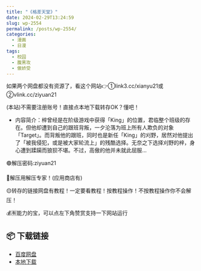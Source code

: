 ```yaml
---
title: "《格差天堂》"
date: 2024-02-29T13:24:59
slug: wp-2554
permalink: /posts/wp-2554/
categories:
  - 漫画
  - 日漫
tags:
  - 校园
  - 腹黑攻
  - 傲娇受
---
```


如果两个网盘都没有资源了，看这个网站👉①link3.cc/xianyu21或②vlink.cc/ziyuan21

(本站)不需要注册账号！直接点本地下载转存OK？懂吧！

*   内容简介：梓曾经是在阶级游戏中获得「King」的位置，君临整个班级的存在。但他却遭到自己的跟班背叛，一夕沦落为班上所有人欺负的对象「Target」。而背叛他的跟班，同时也是新任「King」的刈野，居然对他提出了「被我侵犯，或是被大家轮流上」的残酷选择。无奈之下选择刈野的梓，身心遭到蹂躏而狼狈不堪。不过，高傲的他并未就此屈服…

🟢解压密码:ziyuan21

🔵解压用解压专家！(应用商店有)

🟡转存的链接网盘有教程！一定要看教程！按教程操作！不按教程操作你不会解压！

💰🈶能力的宝，可以点左下角赞赏支持一下网站运行

## 📦 下载链接
- [百度网盘](https://blziyuan21.com/pay-download/2554?key=4150fb72a9&down_id=0)
- [本地下载](https://blziyuan21.com/pay-download/2554?key=4150fb72a9&down_id=1)

